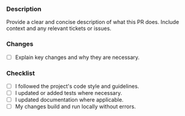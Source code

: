 ### Description

Provide a clear and concise description of what this PR does. Include context and any relevant tickets or issues.

### Changes

- [ ] Explain key changes and why they are necessary.

### Checklist

- [ ] I followed the project's code style and guidelines.
- [ ] I updated or added tests where necessary.
- [ ] I updated documentation where applicable.
- [ ] My changes build and run locally without errors.
